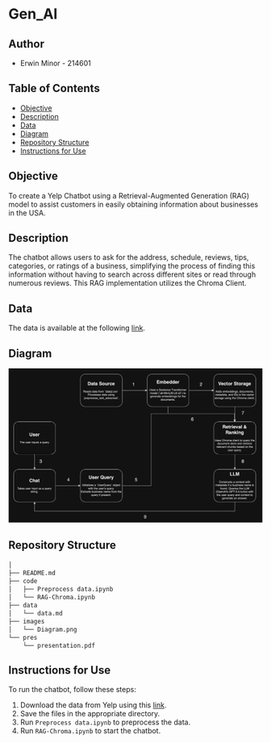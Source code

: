# Gen_AI

## Author
- Erwin Minor - 214601

## Table of Contents
- [Objective](#objective)
- [Description](#description)
- [Data](#data)
- [Diagram](#diagram)
- [Repository Structure](#repository-structure)
- [Instructions for Use](#instructions-for-use)

## Objective
To create a Yelp Chatbot using a Retrieval-Augmented Generation (RAG) model to assist customers in easily obtaining information about businesses in the USA.

## Description
The chatbot allows users to ask for the address, schedule, reviews, tips, categories, or ratings of a business, simplifying the process of finding this information without having to search across different sites or read through numerous reviews. This RAG implementation utilizes the Chroma Client.

## Data
The data is available at the following [link](https://www.yelp.com/dataset).

## Diagram
![Diagram](images/Diagram.png)

## Repository Structure

```
│
├── README.md
├── code
│   ├── Preprocess data.ipynb
│   └── RAG-Chroma.ipynb
├── data
│   └── data.md
├── images
│   └── Diagram.png
└── pres
    └── presentation.pdf
```

## Instructions for Use
To run the chatbot, follow these steps:
1. Download the data from Yelp using this [link](https://www.yelp.com/dataset).
2. Save the files in the appropriate directory.
3. Run `Preprocess data.ipynb` to preprocess the data.
4. Run `RAG-Chroma.ipynb` to start the chatbot.
